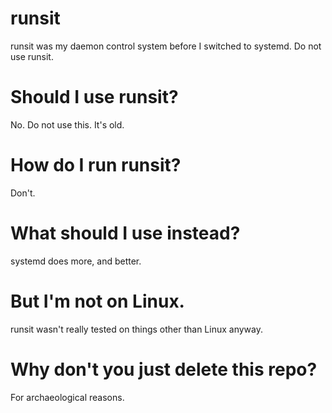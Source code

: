 # runsit

runsit was my daemon control system before I switched to systemd. Do not use runsit.

# Should I use runsit?

No. Do not use this. It's old.

# How do I run runsit?

Don't.

# What should I use instead?

systemd does more, and better.

# But I'm not on Linux.

runsit wasn't really tested on things other than Linux anyway.

# Why don't you just delete this repo?

For archaeological reasons.
